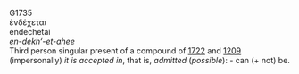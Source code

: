 G1735  
ἐνδέχεται  
endechetai  
*en-dekh‘-et-ahee*  
Third person singular present of a compound of [1722](g1722) and
[1209](g1209) (impersonally) *it* *is* *accepted* *in*, that is,
*admitted* (*possible*): - can (+ not) be.  

